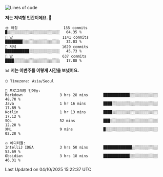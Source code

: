   <!--START_SECTION:waka-->
![Lines of code](https://img.shields.io/badge/%EC%A0%80%EB%8A%94%20%EC%97%AC%ED%83%9C%EA%B9%8C%EC%A7%80%20-1.9%20million%20%EC%A4%84%EC%9D%98%20%EC%BD%94%EB%93%9C%EB%A5%BC%20%EC%9E%91%EC%84%B1%ED%96%88%EC%96%B4%EC%9A%94.-blue)

**저는 저녁형 인간이에요. 🦉** 

```text
🌞 아침                     155 commits         █░░░░░░░░░░░░░░░░░░░░░░░░   04.35 % 
🌆 낮　                     1141 commits        ████████░░░░░░░░░░░░░░░░░   32.03 % 
🌃 저녁                     1629 commits        ███████████░░░░░░░░░░░░░░   45.73 % 
🌙 밤　                     637 commits         ████░░░░░░░░░░░░░░░░░░░░░   17.88 % 
```


📊 **저는 이번주를 이렇게 시간을 보냈어요.** 

```text
🕑︎ Timezone: Asia/Seoul

💬 프로그래밍 언어들: 
Markdown                 3 hrs 28 mins       ████████████░░░░░░░░░░░░░   48.70 % 
Java                     1 hr 16 mins        ████░░░░░░░░░░░░░░░░░░░░░   17.89 % 
Kotlin                   1 hr 13 mins        ████░░░░░░░░░░░░░░░░░░░░░   17.12 % 
SQL                      52 mins             ███░░░░░░░░░░░░░░░░░░░░░░   12.20 % 
XML                      9 mins              █░░░░░░░░░░░░░░░░░░░░░░░░   02.20 % 

🔥 에디터들: 
IntelliJ IDEA            3 hrs 50 mins       █████████████░░░░░░░░░░░░   53.69 % 
Obsidian                 3 hrs 18 mins       ████████████░░░░░░░░░░░░░   46.31 % 
```


 Last Updated on 04/10/2025 15:22:37 UTC
<!--END_SECTION:waka-->
